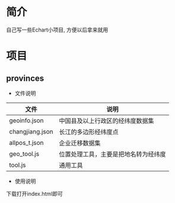 # 简介 

自己写一些Echart小项目, 方便以后拿来就用

# 项目

## provinces

* 文件说明

| 文件| 说明
|--|--|
|geoinfo.json | 中国县及以上行政区的经纬度数据集
|changjiang.json| 长江的多边形经纬度点
|allpos_t.json | 企业迁移数据集
|geo_tool.js | 位置处理工具，主要是把地名转为经纬度
|tool.js| 通用工具

* 使用说明

下载打开index.html即可




